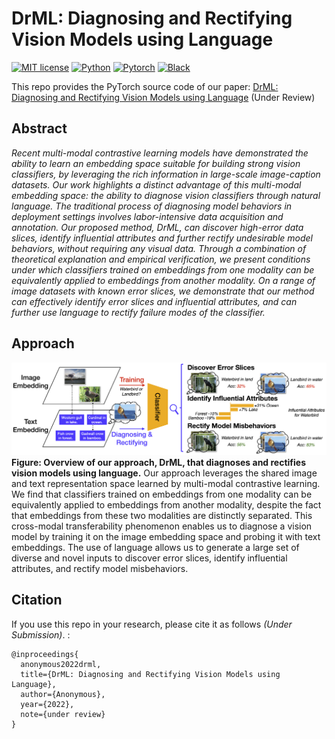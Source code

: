 # DrML: Diagnosing and Rectifying Vision Models using Language

[![MIT license](https://img.shields.io/badge/License-MIT-blue.svg)](https://lbesson.mit-license.org/)
[![Python](https://img.shields.io/badge/python-3.10-blue.svg)](https://www.python.org/downloads/release/python-3100/)
[![Pytorch](https://img.shields.io/badge/Pytorch-1.12-red.svg)](https://pytorch.org/get-started/previous-versions/#v112)
[![Black](https://img.shields.io/badge/code%20style-black-000000.svg)](https://github.com/ambv/black)

This repo provides the PyTorch source code of our paper: 
[DrML: Diagnosing and Rectifying Vision Models using Language](https://openreview.net/forum?id=D-zfUK7BR6c) (Under Review)

## Abstract

*Recent multi-modal contrastive learning models have demonstrated the ability to learn an embedding space suitable for building strong vision classifiers, by leveraging the rich information in large-scale image-caption datasets. Our work highlights a distinct advantage of this multi-modal embedding space: the ability to diagnose vision classifiers through natural language. The traditional process of diagnosing model behaviors in deployment settings involves labor-intensive data acquisition and annotation. Our proposed method, DrML, can discover high-error data slices, identify influential attributes and further rectify undesirable model behaviors, without requiring any visual data. Through a combination of theoretical explanation and empirical verification, we present conditions under which classifiers trained on embeddings from one modality can be equivalently applied to embeddings from another modality. On a range of image datasets with known error slices, we demonstrate that our method can effectively identify error slices and influential attributes, and can further use language to rectify failure modes of the classifier.*

## Approach

![](./docs/figures/approach.png)
**Figure: Overview of our approach, DrML, that diagnoses and rectifies vision models using language.** Our approach leverages the shared image and text representation space learned by multi-modal contrastive learning. We find that classifiers trained on embeddings from one modality can be equivalently applied to embeddings from another modality, despite the fact that embeddings from these two modalities are distinctly separated. This cross-modal transferability phenomenon enables us to diagnose a vision model by training it on the image embedding space and probing it with text embeddings. The use of language allows us to generate a large set of diverse and novel inputs to discover error slices, identify influential attributes, and rectify model misbehaviors.

## Citation
If you use this repo in your research, please cite it as
follows *(Under Submission)*. :
```
@inproceedings{
  anonymous2022drml,
  title={DrML: Diagnosing and Rectifying Vision Models using Language},
  author={Anonymous},
  year={2022},
  note={under review}
}
```